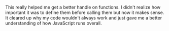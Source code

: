 This really helped me get a better handle on functions. I didn't realize how important it was to define them before calling them but now it makes sense. It cleared up why my code wouldn't always work and just gave me a better understanding of how JavaScript runs overall.

